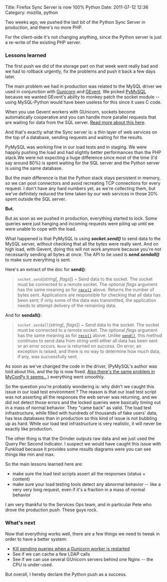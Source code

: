 Title: Firefox Sync Server is now 100% Python
Date: 2011-07-12 12:36
Category: mozilla, python

Two weeks ago, we pushed the last bit of the Python Sync Server in
production, and there's no more PHP.   
  
For the client-side it's not changing anything, since the Python server
is just a re-write of the existing PHP server.   
### Lessons learned

  
The first push we did of the storage part on that week went really bad
and we had to rollback urgently, fix the problems and push it back a few
days later.   
  
The main problem we had in production was related to the MySQL driver
we used in conjunction with [Gunicorn][] and [GEvent][]. We picked
[PyMySQL][] because we wanted GEvent's ability to monkey patch the
socket module -- using MySQL-Python would have been useless for this
since it uses C code.   
  
When you use Gevent workers with GUnicorn, sockets become automatically
cooperative and you can handle more parallel requests that are waiting
for data from the SQL server. [Read more about this here][].   
  
And that's exactly what the Sync server is: a thin layer of web
services on the top of a database, sending requests and waiting for the
results.   
  
PyMySQL was working fine in our load tests and in staging. We were
happily pushing the load and had slightly better performances than the
PHP stack.We were not expecting a huge difference since most of the time
(I'd say around 80%) is spent waiting for the SQL server and the Python
server is using the same database.   
  
But the main difference is that the Python stack stays persistent in
memory, so we can pool connectors and avoid recreating TCP connections
for every request. I don't have any hard numbers yet, as we're
collecting them, but we've definitely reduced the time taken by our web
services in those 20% spent outside the SQL server.   
  
**But.**   
  
But as soon as we pushed in production, everything started to lock.
Some queries were just hanging and incoming requests were piling up
until we were unable to cope with the load.   
  
What happened is that PyMySQL is using ***socket.send()*** to send data
to the MySQL server, without checking that all the bytes were really
sent. And on high load, with Gevent, doing this will not work anymore
because you're not necessarily sending all bytes at once. The API to be
used is ***send.sendall()*** to make sure everything is sent.   
  
Here's an extract of the doc for **send()**:   
> `socket.send`(*string*[, *flags*])
>   ~ Send data to the socket. The socket must be connected to a remote
>     socket. The optional *flags* argument has the same meaning as for
>     [`recv()`][] above. Returns the number of bytes sent. Applications
>     are responsible for checking that all data has been sent; if only
>     some of the data was transmitted, the application needs to attempt
>     delivery of the remaining data.

  
And for **sendall()**:   
> `socket.sendall`(*string*[, *flags*])
>   ~ Send data to the socket. The socket must be connected to a remote
>     socket. The optional *flags* argument has the same meaning as for
>     [`recv()`][] above. Unlike [`send()`][], this method continues to
>     send data from *string* until either all data has been sent or an
>     error occurs. `None` is returned on success. On error, an
>     exception is raised, and there is no way to determine how much
>     data, if any, was successfully sent.

  
As soon as we've changed the code in the driver, (PyMySQL's author was
told about this, and the tip is now fixed. [Also there's the same
problem in MyConPy it seems..][].) everything went smoothly.   
  
So the question you're probably wondering is: why didn't we caught this
issue in our load test environment ? The reason is that our load test
script was not asserting all the responses the web server was returning,
and we did not detect those errors and the locked queries were basically
timing out in a mass of normal behavior. They "came back" as valid. The
load test infrastructure, while filled with hundreds of thousands of
fake users' data, has less databases than in production so this kind of
issue is not bubbling up as hard. While our load test infrastructure is
very realistic, it will never be exactly like production.   
  
The other thing is that the Grinder outputs raw data and we just used
the Query Per Second indicator. I suspect we would have caught this
issue with Funkload because it provides some results diagrams were you
can see things like min and max.   
  
So the main lessons learned here are:   
-   make sure the load test scripts assert all the responses (status +
    content)
-   make sure your load testing tools detect any abnormal behavior --
    like a very very long request, even if it's a fraction in a mass of
    normal behavior

  
I am very thankful to the Services Ops team, and in particular Pete who
drove the production push. These guys rock.   
### What's next

  
Now that everything works well, there are a few things we need to tweak
in order to have a better system:   
-   [Kill pending queries when a Gunicorn worker is restarted][]
-   See if we can cache a few LDAP calls
-   See if we can use several GUnicorn servers behind one Nginx -- the
    CPU is under-used.

  
But overall, I hereby declare the Python push as a success.

  [Gunicorn]: http://gunicorn.org/
  [GEvent]: http://gevent.org/
  [PyMySQL]: http://code.google.com/p/pymysql/
  [Read more about this here]: http://gevent.org/intro.html#monkey-patching
  [`recv()`]: http://docs.python.org/library/socket.html#socket.socket.recv
    "socket.socket.recv"
  [`send()`]: http://docs.python.org/library/socket.html#socket.socket.send
    "socket.socket.send"
  [Also there's the same problem in MyConPy it seems..]: https://bugs.launchpad.net/myconnpy/+bug/711520
  [Kill pending queries when a Gunicorn worker is restarted]: https://bugzilla.mozilla.org/show_bug.cgi?id=668664
